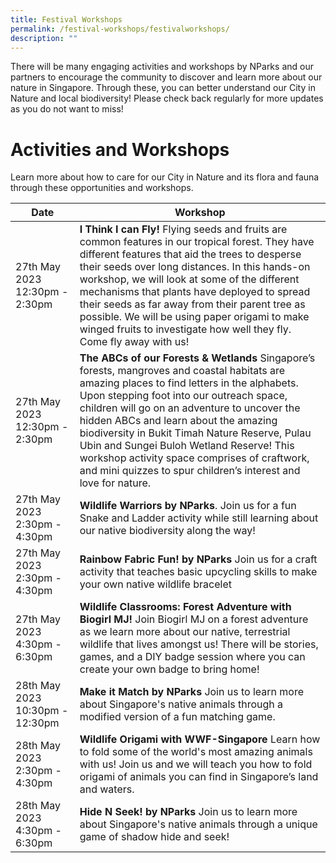 ```yaml
---
title: Festival Workshops
permalink: /festival-workshops/festivalworkshops/
description: ""
---
```

There will be many engaging activities and workshops by NParks and our partners to encourage the community to discover and learn more about our nature in Singapore. Through these, you can better understand our City in Nature and local biodiversity! Please check back regularly for more updates as you do not want to miss! 


# **Activities and Workshops**

Learn more about how to care for our City in Nature and its flora and fauna through these opportunities and workshops.


| Date | Workshop | 
| -------- | -------- | 
|27th May 2023 12:30pm - 2:30pm| **I Think I can Fly!** Flying seeds and fruits are common features in our tropical forest. They have different features that aid the trees to desperse their seeds over long distances. In this hands-on workshop, we will look at some of the different mechanisms that plants have deployed to spread their seeds as far away from their parent tree as possible. We will be using paper origami to make winged fruits to investigate how well they fly. Come fly away with us!| Please click here for more information.
| 27th May 2023 12:30pm - 2:30pm| **The ABCs of our Forests & Wetlands** Singapore’s forests, mangroves and coastal habitats are amazing places to find letters in the alphabets. Upon stepping foot into our outreach space, children will go on an adventure to uncover the hidden ABCs and learn about the amazing biodiversity in Bukit Timah Nature Reserve, Pulau Ubin and Sungei Buloh Wetland Reserve! This workshop activity space comprises of craftwork, and mini quizzes to spur children’s interest and love for nature.| Please click here to register.|
| 27th May 2023 2:30pm - 4:30pm| **Wildlife Warriors by NParks**. Join us for a fun Snake and Ladder activity while still learning about our native biodiversity along the way!    | 	Please click here to register   |
| 27th May 2023 2:30pm - 4:30pm| **Rainbow Fabric Fun! by NParks** Join us for a craft activity that teaches basic upcycling skills to make your own native wildlife bracelet  
| 27th May 2023 4:30pm - 6:30pm| **Wildlife Classrooms: Forest Adventure with Biogirl MJ!** Join Biogirl MJ on a forest adventure as we learn more about our native, terrestrial wildlife that lives amongst us! There will be stories, games, and a DIY badge session where you can create your own badge to bring home!
| 28th May 2023 10:30pm - 12:30pm| **Make it Match by NParks** Join us to learn more about Singapore's native animals through a modified version of a fun matching game.| Please click here to register.|
| 28th May 2023 2:30pm - 4:30pm| **Wildlife Origami with WWF-Singapore** Learn how to fold some of the world's most amazing animals with us! Join us and we will teach you how to fold origami of animals you can find in Singapore’s land and waters.|
| 28th May 2023 4:30pm - 6:30pm| **Hide N Seek! by NParks** Join us to learn more about Singapore's native animals through a unique game of shadow hide and seek! |Please click here to register.|